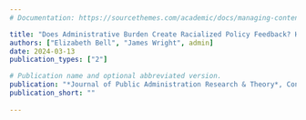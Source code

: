 ```yaml
---
# Documentation: https://sourcethemes.com/academic/docs/managing-content/

title: "Does Administrative Burden Create Racialized Policy Feedback? How Losing Access to Public Benefits Impacts Beliefs about Government"
authors: ["Elizabeth Bell", "James Wright", admin]
date: 2024-03-13
publication_types: ["2"]

# Publication name and optional abbreviated version.
publication: "*Journal of Public Administration Research & Theory*, Conditionally Accepted"
publication_short: ""
 
---
```

